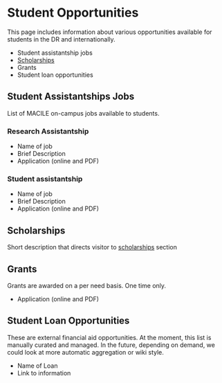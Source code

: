 
# Student Opportunities


This page includes information about various opportunities available for students in the DR and internationally.

* Student assistantship jobs
* [Scholarships](scholarships)
* Grants
* Student loan opportunities

## Student Assistantships Jobs

List of MACILE on-campus jobs available to students. 

### Research Assistantship

* Name of job
* Brief Description
* Application (online and PDF)

### Student assistantship

* Name of job
* Brief Description
* Application (online and PDF)

## Scholarships

Short description that directs visitor to [scholarships](scholarships) section

## Grants

Grants are awarded on a per need basis. One time only.

* Application (online and PDF)

## Student Loan Opportunities

These are external financial aid opportunities. At the moment, this list is manually curated and managed. In the future, depending on demand, we could look at more automatic aggregation or wiki style.

* Name of Loan
* Link to information 
